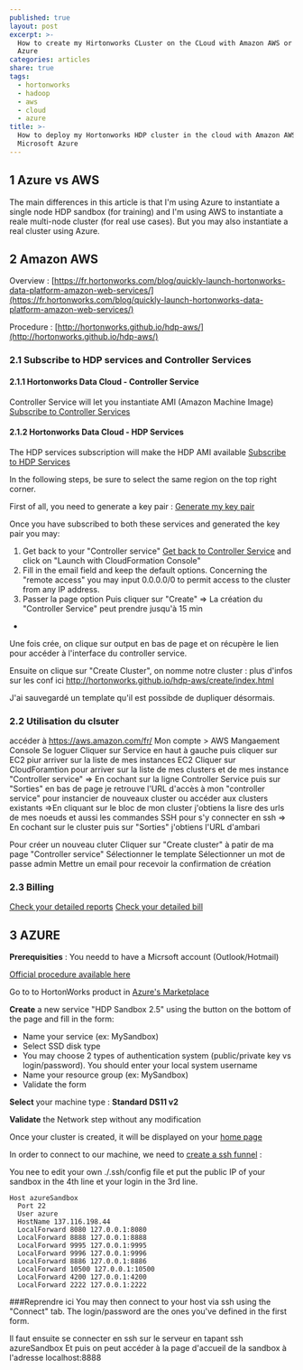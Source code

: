 ```yaml
---
published: true
layout: post
excerpt: >-
  How to create my Hirtonworks CLuster on the CLoud with Amazon AWS or Microsoft
  Azure
categories: articles
share: true
tags:
  - hortonworks
  - hadoop
  - aws
  - cloud
  - azure
title: >-
  How to deploy my Hortonworks HDP cluster in the cloud with Amazon AWS and
  Microsoft Azure
---
```

## 1 Azure vs AWS

The main differences in this article is that I'm using Azure to instantiate a single node HDP sandbox (for training) and I'm using AWS to instantiate a reale multi-node cluster (for real use cases). But you may also instantiate a real cluster using Azure.

## 2 Amazon AWS

Overview : [https://fr.hortonworks.com/blog/quickly-launch-hortonworks-data-platform-amazon-web-services/](https://fr.hortonworks.com/blog/quickly-launch-hortonworks-data-platform-amazon-web-services/)

Procedure : [http://hortonworks.github.io/hdp-aws/](http://hortonworks.github.io/hdp-aws/)

### 2.1 Subscribe to HDP services and Controller Services
#### 2.1.1 Hortonworks Data Cloud - Controller Service
Controller Service will let you instantiate AMI (Amazon Machine Image)
[Subscribe to Controller Services](https://aws.amazon.com/marketplace/pp/B01LXOQBOU?qid=1488444197744&sr=0-2&ref_=srh_res_product_title)

#### 2.1.2 Hortonworks Data Cloud - HDP Services
The HDP services subscription will make the HDP AMI available
[Subscribe to HDP Services](https://aws.amazon.com/marketplace/fulfillment?pricing=hourly&productId=1eeff3e2-5715-4e42-9ef0-023f823095af&ref_=dtl_psb_continue&region=us-east-1)

In the following steps, be sure to select the same region on the top right corner.

First of all, you need to generate a key pair : [Generate my key pair](https://eu-west-1.console.aws.amazon.com/ec2/v2/home?region=eu-west-1#KeyPairs:sort=keyName) 

Once you have subscribed to both these services and generated the key pair you may:
1. Get back to your "Controller service" [Get back to Controller Service](https://aws.amazon.com/marketplace/pp/B01LXOQBOU?qid=1488444197744&sr=0-2&ref_=srh_res_product_title) and click on "Launch with CloudFormation Console"
2. Fill in the email field and keep the default options. Concerning the "remote access" you may input 0.0.0.0/0 to permit access to the cluster from any IP address.
3. Passer la page option
Puis cliquer sur "Create" => La création du "Controller Service" peut prendre jusqu'à 15 min
* 
Une fois crée, on clique sur output en bas de page et on récupère le lien pour accéder à l'interface du controller service. 

Ensuite on clique sur "Create Cluster", on nomme notre cluster : plus d'infos sur les conf ici http://hortonworks.github.io/hdp-aws/create/index.html 

J'ai sauvegardé un template qu'il est possibde de dupliquer désormais.

### 2.2 Utilisation du clsuter

accéder  à https://aws.amazon.com/fr/
Mon compte > AWS Mangaement Console
Se loguer
Cliquer sur Service en haut à gauche puis cliquer sur EC2 piur arriver sur la liste de mes instances EC2
Cliquer sur CloudForamtion pour arriver sur la liste de mes clusters et de mes instance "Controller service"
 => En cochant sur la ligne Controller Service puis sur "Sorties" en bas de page je retrouve l'URL d'accès à mon "controller service" pour instancier de nouveaux cluster ou accéder aux clusters existants 
   =>En cliquant sur le bloc de mon cluster j'obtiens la lisre des urls de mes noeuds  et aussi les commandes SSH pour s'y connecter en ssh
 => En cochant sur le cluster puis sur "Sorties" j'obtiens l'URL d'ambari

Pour créer un nouveau cluter
Cliquer sur "Create cluster" à patir de ma page "Controller service"
Sélectionner le template
Sélectionner un mot de passe admin
Mettre un email pour recevoir la confirmation de création

### 2.3 Billing

[Check your detailed reports](https://console.aws.amazon.com/billing/home#/costexplorer)
[Check your detailed bill](https://console.aws.amazon.com/billing/home#/bill?year=2017&month=3)


## 3 AZURE 

**Prerequisities** : You needd to have a Micrsoft account (Outlook/Hotmail)

[Official procedure available here](https://fr.hortonworks.com/hadoop-tutorial/deploying-hortonworks-sandbox-on-microsoft-azure/#find-hortonworks-sandbox-on-azure-marketplace)

Go to to HortonWorks product in [Azure's Marketplace](https://portal.azure.com/#create/hortonworks.hortonworks-sandboxsandbox25) 

**Create** a new service "HDP Sandbox 2.5" using the button on the bottom of the page and fill in the form: 
- Name your service (ex: MySandbox)
- Select SSD disk type
- You may choose 2 types of authentication system (public/private key vs login/password). You should enter your local system username
- Name your resource group (ex: MySandbox)
- Validate the form

**Select** your machine type : **Standard DS11 v2** 

**Validate** the Network step without any modification

Once your cluster is created, it will be displayed on your [home page](https://portal.azure.com/#)

In order to connect to our machine, we need to [create a ssh funnel](https://fr.hortonworks.com/hadoop-tutorial/port-forwarding-azure-sandbox/) : 

You nee to edit your own ./.ssh/config file et put the public IP of your sandbox in the 4th line et your login in the 3rd line.
```shell
Host azureSandbox
  Port 22
  User azure
  HostName 137.116.198.44
  LocalForward 8080 127.0.0.1:8080
  LocalForward 8888 127.0.0.1:8888
  LocalForward 9995 127.0.0.1:9995
  LocalForward 9996 127.0.0.1:9996
  LocalForward 8886 127.0.0.1:8886
  LocalForward 10500 127.0.0.1:10500
  LocalForward 4200 127.0.0.1:4200
  LocalForward 2222 127.0.0.1:2222
```
###Reprendre ici
You may then connect to your host via ssh using the "Connect" tab. The login/password are the ones you've defined in the first form. 

Il faut ensuite se connecter en ssh sur le serveur en tapant ssh azureSandbox
Et puis on peut accéder à la page d'accueil de la sandbox à l'adresse localhost:8888